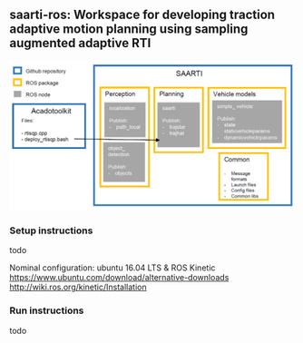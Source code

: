 ## saarti-ros: Workspace for developing traction adaptive motion planning using sampling augmented adaptive RTI
![](sw_arch.png)

### Setup instructions
todo   

Nominal configuration: ubuntu 16.04 LTS & ROS Kinetic   
https://www.ubuntu.com/download/alternative-downloads   
http://wiki.ros.org/kinetic/Installation   

### Run instructions
todo
